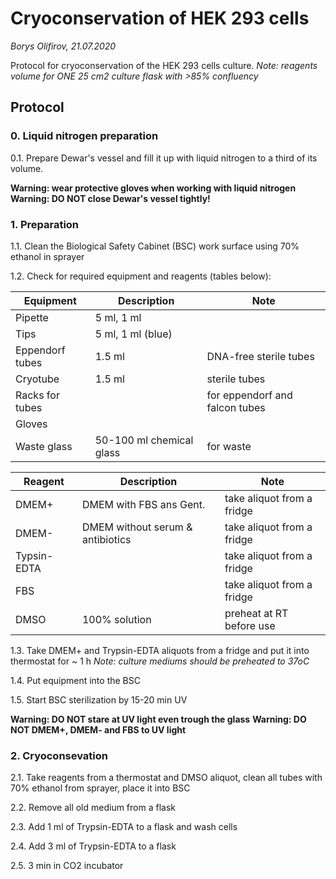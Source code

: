 Cryoconservation of HEK 293 cells
=================================
*Borys Olifirov, 21.07.2020*

Protocol for cryoconservation of the HEK 293 cells culture.
*Note: reagents volume for ONE 25 cm2 culture flask with >85% confluency*

## Protocol
### 0. Liquid nitrogen preparation
0.1. Prepare Dewar's vessel and fill it up with liquid nitrogen to a third of its volume.

**Warning: wear protective gloves when working with liquid nitrogen**
**Warning: DO NOT  close Dewar's vessel tightly!**

### 1. Preparation

1.1. Clean the Biological Safety Cabinet (BSC) work surface using 70% ethanol in sprayer

1.2. Check for required equipment and reagents (tables below):

| **Equipment**       | Description                  | Note                             |
|---------------------|------------------------------|----------------------------------|
| Pipette             | 5 ml, 1 ml                   |                                  |
| Tips                | 5 ml, 1 ml (blue)            |                                  |
| Eppendorf tubes     | 1.5 ml                       | DNA-free sterile tubes           |
| Cryotube            | 1.5 ml                       | sterile tubes                    |
| Racks for tubes     |                              | for eppendorf and falcon tubes   |
| Gloves              |                              |                                  |
| Waste glass         | 50-100 ml chemical glass     | for waste                        |


| **Reagent**          | Description                      | Note                                         |
|----------------------|----------------------------------|----------------------------------------------|
| DMEM+                | DMEM with FBS ans Gent.          | take aliquot from a fridge                   |
| DMEM-                | DMEM without serum & antibiotics | take aliquot from a fridge                   |
| Typsin-EDTA          |                                  | take aliquot from a fridge                   |
| FBS                  |                                  | take aliquot from a fridge                   |
| DMSO                 | 100% solution                    | preheat at RT before use                     |

1.3. Take DMEM+ and Trypsin-EDTA aliquots from a fridge and put it into thermostat for ~ 1 h
*Note: culture mediums should be preheated to 37oC*

1.4. Put equipment into the BSC
    
1.5. Start BSC sterilization by 15-20 min UV

**Warning: DO NOT stare at UV light even trough the glass**
**Warning: DO NOT DMEM+, DMEM- and FBS to UV light**

### 2. Cryoconsevation
2.1. Take reagents from a thermostat and DMSO aliquot, clean all tubes with 70% ethanol from sprayer, place it into BSC

2.2. Remove all old medium from a flask

2.3. Add 1 ml of Trypsin-EDTA to a flask and wash cells 

2.4. Add 3 ml of Trypsin-EDTA to a flask

2.5. 3 min in CO2 incubator
